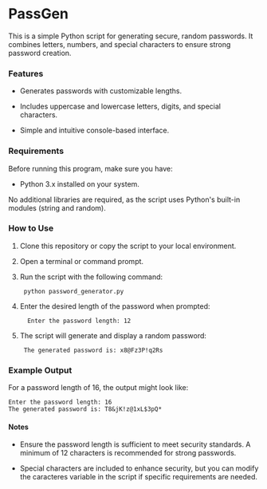 # PassGen

This is a simple Python script for generating secure, random passwords. It combines letters, numbers, and special characters to ensure strong password creation.

### Features

- Generates passwords with customizable lengths.

- Includes uppercase and lowercase letters, digits, and special characters.

- Simple and intuitive console-based interface.

### Requirements

Before running this program, make sure you have:

- Python 3.x installed on your system.

No additional libraries are required, as the script uses Python's built-in modules (string and random).

### How to Use

1. Clone this repository or copy the script to your local environment.

2. Open a terminal or command prompt.

3. Run the script with the following command:

		python password_generator.py

4. Enter the desired length of the password when prompted:

		 Enter the password length: 12

5. The script will generate and display a random password:

		The generated password is: x8@Fz3P!q2Rs

### Example Output
For a password length of 16, the output might look like:

	Enter the password length: 16
	The generated password is: T8&jK!z@1xL$3pQ*

#### Notes

- Ensure the password length is sufficient to meet security standards. A minimum of 12 characters is recommended for strong passwords.

- Special characters are included to enhance security, but you can modify the caracteres variable in the script if specific requirements are needed.
